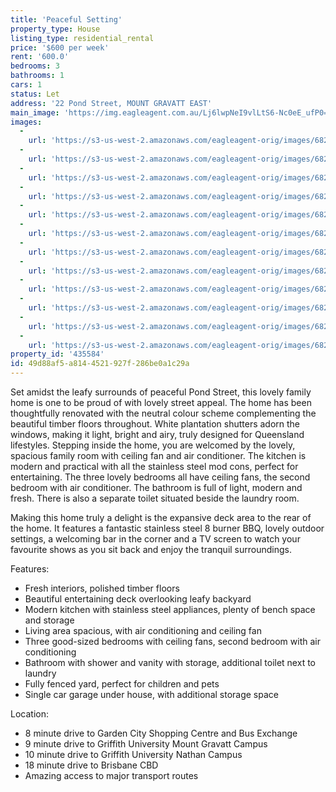 ```yaml
---
title: 'Peaceful Setting'
property_type: House
listing_type: residential_rental
price: '$600 per week'
rent: '600.0'
bedrooms: 3
bathrooms: 1
cars: 1
status: Let
address: '22 Pond Street, MOUNT GRAVATT EAST'
main_image: 'https://img.eagleagent.com.au/Lj6lwpNeI9vlLtS6-Nc0eE_ufP0=/1280x854/smart/https://s3-us-west-2.amazonaws.com/eagleagent-orig/images/6825857/426566338-image-M.jpg'
images:
  -
    url: 'https://s3-us-west-2.amazonaws.com/eagleagent-orig/images/6825868/426566338-image-K.jpg'
  -
    url: 'https://s3-us-west-2.amazonaws.com/eagleagent-orig/images/6825867/426566338-image-J.jpg'
  -
    url: 'https://s3-us-west-2.amazonaws.com/eagleagent-orig/images/6825866/426566338-image-I.jpg'
  -
    url: 'https://s3-us-west-2.amazonaws.com/eagleagent-orig/images/6825865/426566338-image-H.jpg'
  -
    url: 'https://s3-us-west-2.amazonaws.com/eagleagent-orig/images/6825864/426566338-image-G.jpg'
  -
    url: 'https://s3-us-west-2.amazonaws.com/eagleagent-orig/images/6825863/426566338-image-F.jpg'
  -
    url: 'https://s3-us-west-2.amazonaws.com/eagleagent-orig/images/6825862/426566338-image-E.jpg'
  -
    url: 'https://s3-us-west-2.amazonaws.com/eagleagent-orig/images/6825861/426566338-image-D.jpg'
  -
    url: 'https://s3-us-west-2.amazonaws.com/eagleagent-orig/images/6825860/426566338-image-C.jpg'
  -
    url: 'https://s3-us-west-2.amazonaws.com/eagleagent-orig/images/6825859/426566338-image-B.jpg'
  -
    url: 'https://s3-us-west-2.amazonaws.com/eagleagent-orig/images/6825858/426566338-image-A.jpg'
  -
    url: 'https://s3-us-west-2.amazonaws.com/eagleagent-orig/images/6825857/426566338-image-M.jpg'
property_id: '435584'
id: 49d88af5-a814-4521-927f-286be0a1c29a
---
```

Set amidst the leafy surrounds of peaceful Pond Street, this lovely family home is one to be proud of with lovely street appeal. The home has been thoughtfully renovated with the neutral colour scheme complementing the beautiful timber floors throughout. White plantation shutters adorn the windows, making it light, bright and airy, truly designed for Queensland lifestyles. Stepping inside the home, you are welcomed by the lovely, spacious family room with ceiling fan and air conditioner. The kitchen is modern and practical with all the stainless steel mod cons, perfect for entertaining. The three lovely bedrooms all have ceiling fans, the second bedroom with air conditioner. The bathroom is full of light, modern and fresh. There is also a separate toilet situated beside the laundry room.

Making this home truly a delight is the expansive deck area to the rear of the home. It features a fantastic stainless steel 8 burner BBQ, lovely outdoor settings, a welcoming bar in the corner and a TV screen to watch your favourite shows as you sit back and enjoy the tranquil surroundings.

Features:

*  Fresh interiors, polished timber floors
*  Beautiful entertaining deck overlooking leafy backyard
*  Modern kitchen with stainless steel appliances, plenty of bench space and storage
*  Living area spacious, with air conditioning and ceiling fan
*  Three good-sized bedrooms with ceiling fans, second bedroom with air conditioning
*  Bathroom with shower and vanity with storage, additional toilet next to laundry
*  Fully fenced yard, perfect for children and pets
*  Single car garage under house, with additional storage space

Location:

*  8 minute drive to Garden City Shopping Centre and Bus Exchange
*  9 minute drive to Griffith University Mount Gravatt Campus
*  10 minute drive to Griffith University Nathan Campus
*  18 minute drive to Brisbane CBD
*  Amazing access to major transport routes